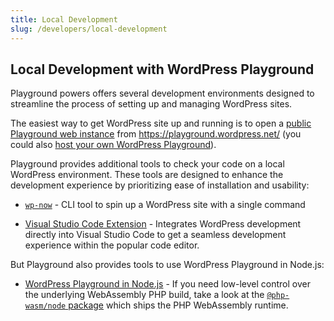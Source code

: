 ```yaml
---
title: Local Development
slug: /developers/local-development
---
```


## Local Development with WordPress Playground

Playground powers offers several development environments designed to streamline the process of setting up and managing WordPress sites.

The easiest way to get WordPress site up and running is to open a [public Playground web instance](../../main/web-instance.md) from https://playground.wordpress.net/ (you could also [host your own WordPress Playground](../23-architecture/18-host-your-own-playground.md)).

Playground provides additional tools to check your code on a local WordPress environment. These tools are designed to enhance the development experience by prioritizing ease of installation and usability:

-   [`wp-now`](/developers/local-development/wp-now) - CLI tool to spin up a WordPress site with a single command

-   [Visual Studio Code Extension](/developers/local-development/vscode-extension) - Integrates WordPress development directly into Visual Studio Code to get a seamless development experience within the popular code editor.

But Playground also provides tools to use WordPress Playground in Node.js:

-   [WordPress Playground in Node.js](/developers/local-development/php-wasm-node) - If you need low-level control over the underlying WebAssembly PHP build, take a look at the [`@php-wasm/node` package](https://npmjs.org/@php-wasm/node) which ships the PHP WebAssembly runtime.
